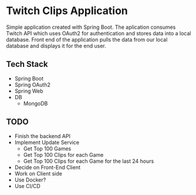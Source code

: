 # Twitch Clips Application 

Simple application created with Spring Boot. The aplication consumes Twitch API which uses OAuth2 for authentication and stores data into a local database. 
Front end of the application pulls the data from our local database and displays it for the end user. 

## Tech Stack
* Spring Boot
* Spring  OAuth2
* Spring Web
* DB 
    * MongoDB
    
    
## TODO
* Finish the backend API
* Implement Update Service
    * Get Top 100 Games 
    * Get Top 100 Clips for each Game
    * Get Top 100 Clips for each Game for the last 24 hours
* Decide on Front-End Client
* Work on Client side
* Use Docker?
* Use CI/CD



